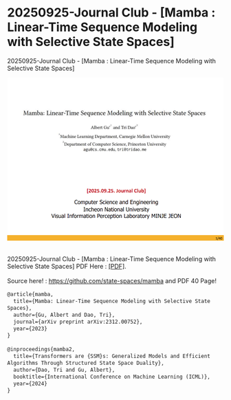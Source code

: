 # 20250925-Journal Club - [Mamba : Linear-Time Sequence Modeling with Selective State Spaces]
20250925-Journal Club - [Mamba : Linear-Time Sequence Modeling with Selective State Spaces]
<center><img src="misc/250925_저널클럽_Mamba-SSM.png" width="750" style="center"></center>
&nbsp;
<!-- TODO add the paper to something and link. -->

20250925-Journal Club - [Mamba : Linear-Time Sequence Modeling with Selective State Spaces] PDF Here : [[PDF]](misc/250925_저널클럽_Mamba-SSM.pdf).
<br>
<br>
Source here! : https://github.com/state-spaces/mamba and PDF 40 Page!
```
@article{mamba,
  title={Mamba: Linear-Time Sequence Modeling with Selective State Spaces},
  author={Gu, Albert and Dao, Tri},
  journal={arXiv preprint arXiv:2312.00752},
  year={2023}
}

@inproceedings{mamba2,
  title={Transformers are {SSM}s: Generalized Models and Efficient Algorithms Through Structured State Space Duality},
  author={Dao, Tri and Gu, Albert},
  booktitle={International Conference on Machine Learning (ICML)},
  year={2024}
}

```

